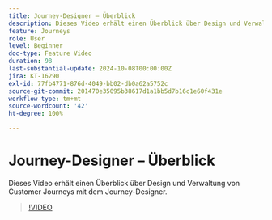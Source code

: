 ```yaml
---
title: Journey-Designer – Überblick
description: Dieses Video erhält einen Überblick über Design und Verwaltung von Customer Journeys mit dem Journey-Designer.
feature: Journeys
role: User
level: Beginner
doc-type: Feature Video
duration: 98
last-substantial-update: 2024-10-08T00:00:00Z
jira: KT-16290
exl-id: 77fb4771-876d-4049-bb02-db0a62a5752c
source-git-commit: 201470e35095b38617d1a1bb5d7b16c1e60f431e
workflow-type: tm+mt
source-wordcount: '42'
ht-degree: 100%

---
```


# Journey-Designer – Überblick

Dieses Video erhält einen Überblick über Design und Verwaltung von Customer Journeys mit dem Journey-Designer.

>[!VIDEO](https://video.tv.adobe.com/v/3432672/?learn=on)
